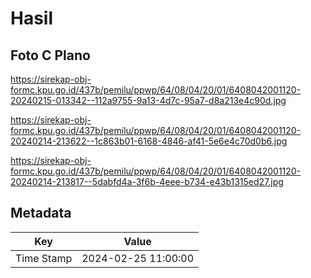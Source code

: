 # Hasil

## Foto C Plano

https://sirekap-obj-formc.kpu.go.id/437b/pemilu/ppwp/64/08/04/20/01/6408042001120-20240215-013342--112a9755-9a13-4d7c-95a7-d8a213e4c90d.jpg

https://sirekap-obj-formc.kpu.go.id/437b/pemilu/ppwp/64/08/04/20/01/6408042001120-20240214-213622--1c863b01-6168-4846-af41-5e6e4c70d0b6.jpg

https://sirekap-obj-formc.kpu.go.id/437b/pemilu/ppwp/64/08/04/20/01/6408042001120-20240214-213817--5dabfd4a-3f6b-4eee-b734-e43b1315ed27.jpg


## Metadata

| Key        | Value               |
| ---------- | ------------------- |
| Time Stamp | 2024-02-25 11:00:00 |



